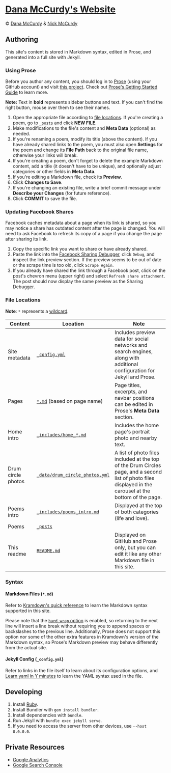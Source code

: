# [Dana McCurdy's Website](https://danamccurdy.com)

&copy; [Dana McCurdy](https://danamccurdy.com/) & [Nick McCurdy](http://nickmccurdy.com/)

## Authoring
This site's content is stored in Markdown syntax, edited in Prose, and generated into a full site with Jekyll.

### Using Prose
Before you author any content, you should log in to [Prose](http://prose.io/) (using your GitHub account) and visit [this project](http://prose.io/#danamcc/danamcc.github.io). Check out [Prose's Getting Started Guide](https://github.com/prose/prose/wiki/Getting-Started) to learn more.

**Note:** Text in **bold** represents sidebar buttons and text. If you can't find the right button, mouse over them to see their names.

1. Open the appropriate file according to [file locations](#file-locations). If you're creating a poem, go to [`_posts`](http://prose.io/#danamcc/danamcc.github.io/tree/master/_posts) and click **NEW FILE**.
2. Make modifications to the file's content and **Meta Data** (optional) as needed.
3. If you're renaming a poem, modify its title (above the content). If you have already shared links to the poem, you must also open **Settings** for the poem and change its **File Path** back to the original file name, otherwise your links will break.
4. If you're creating a poem, don't forget to delete the example Markdown content, add a title (it doesn't have to be unique), and optionally adjust categories or other fields in **Meta Data**.
5. If you're editing a Markdown file, check its **Preview**.
6. Click **Changes to Save**.
7. If you're changing an existing file, write a brief commit message under **Describe your Changes** (for future reference).
8. Click **COMMIT** to save the file.

### Updating Facebook Shares
Facebook caches metadata about a page when its link is shared, so you may notice a share has outdated content after the page is changed. You will need to ask Facebook to refresh its copy of a page if you change the page after sharing its link.

1. Copy the specific link you want to share or have already shared.
2. Paste the link into the [Facebook Sharing Debugger](https://developers.facebook.com/tools/debug/sharing/), click `Debug`, and inspect the link preview section. If the preview seems to be out of date or the scrape time is too old, click `Scrape Again`.
3. If you already have shared the link through a Facebook post, click on the post's chevron menu (upper right) and select `Refresh share attachment`. The post should now display the same preview as the Sharing Debugger.

### File Locations
**Note**: `*` represents a [wildcard](https://en.wikipedia.org/wiki/Wildcard_character).

| Content | Location | Note |
| --- | --- | --- |
| Site metadata | [`_config.yml`](_config.yml) | Includes preview data for social networks and search engines, along with additional configuration for Jekyll and Prose. |
| Pages | [`*.md`](.) (based on page name) | Page titles, excerpts, and navbar positions can be edited in Prose's **Meta Data** section. |
| Home intro | [`_includes/home_*.md`](_includes) | Includes the home page's portrait photo and nearby text. |
| Drum circle photos |  [`_data/drum_circle_photos.yml`](_data/drum_circle_photos.yml) | A list of photo files included at the top of the Drum Circles page, and a second list of photo files displayed in the carousel at the bottom of the page. |
| Poems intro | [`_includes/poems_intro.md`](includes/poems_intro.md) | Displayed at the top of both categories (life and love). |
| Poems | [`_posts`](_posts) |
| This readme | [`README.md`](README.md) | Displayed on GitHub and Prose only, but you can edit it like any other Markdown file in this site. |

### Syntax

#### Markdown Files (`*.md`)
Refer to [Kramdown's quick reference](https://kramdown.gettalong.org/quickref.html) to learn the Markdown syntax supported in this site.

Please note that the [`hard_wrap` option](https://kramdown.gettalong.org/options.html#option-hard-wrap) is enabled, so returning to the next line will insert a line break without requiring you to append spaces or backslashes to the previous line. Additionally, Prose does not support this option nor some of the other extra features in Kramdown's version of the Markdown syntax, so Prose's Markdown preview may behave differently from the actual site.

#### Jekyll Config (`_config.yml`)
Refer to links in the file itself to learn about its configuration options, and [Learn yaml in Y minutes](https://learnxinyminutes.com/docs/yaml/) to learn the YAML syntax used in the file.

## Developing
1. Install [Ruby](https://www.ruby-lang.org/).
2. Install Bundler with `gem install bundler`.
3. Install dependencies with `bundle`.
4. Run Jekyll with `bundle exec jekyll serve`.
5. If you need to access the server from other devices, use `--host 0.0.0.0`.

## Private Resources
- [Google Analytics](https://analytics.google.com/analytics/web/#report/defaultid/a51703743w83996550p87034958/)
- [Google Search Console](https://www.google.com/webmasters/tools/dashboard?siteUrl=http%3A%2F%2Fdanamccurdy.com%2F)
